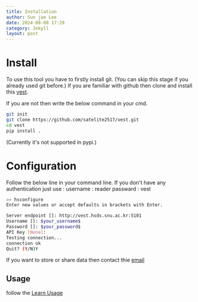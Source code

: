 ```yaml
---
title: Installation
author: Sun jae Lee
date: 2024-08-08 17:29
category: Jekyll
layout: post
---
```


Install
=====

To use this tool you have to firstly install git. (You can skip this stage if you already used git before.) If you are familiar with github then clone and install this [vest](https://github.com/satelite2517/vest). 

If you are not then write the below command in your cmd.

```bash
git init
git clone https://github.com/satelite2517/vest.git
cd vest
pip install .
```
(Currently it's not supported in pypi.)


Configuration
=====
Follow the below line in your command line. If you don't have any authentication just use :
username : reader
passward : vest

```bash
>> hsconfigure
Enter new values or accept defaults in brackets with Enter.

Server endpoint []: http://vest.hsds.snu.ac.kr:5101
Username []: $your_username$
Password []: $your_password$
API Key [None]: 
Testing connection...
connection ok
Quit? (Y/N)Y
```
If you want to store or share data then contact thie [email](peppertonic18@snu.ac.kr)

## Usage

follow the [Learn Usage](./plot.md)
